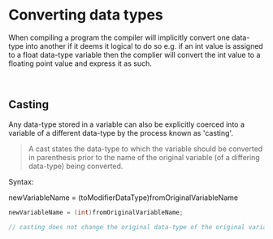 # Converting data types

When compiling a program the compiler will implicitly convert one data-type into another if it deems it logical to do so e.g. if an int value is assigned to a float data-type variable then the complier will convert the int value to a floating point value and express it as such. 

<br>

## Casting
Any data-type stored in a variable can also be explicitly coerced into a variable of a different data-type by the process known as 'casting'.

> A cast states the data-type to which the variable should be converted in parenthesis prior to the name of the original variable (of a differing data-type) being converted.

Syntax:

newVariableName = (toModifierDataType)fromOriginalVariableName

```C
newVariableName = (int)fromOriginalVariableName;

// casting does not change the original data-type of the original variable it merely copies the value and converts it to a different data-type for a new variable
```